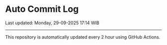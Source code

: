 # Auto Commit Log

Last updated: Monday, 29-09-2025 17:14 WIB

---

This repository is automatically updated every 2 hour using GitHub Actions.
